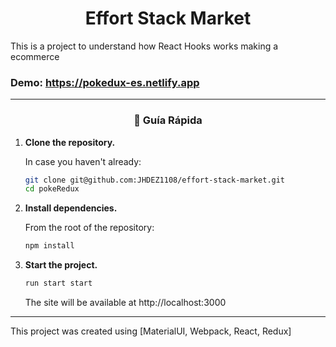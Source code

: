 <h1 align="center">
Effort Stack Market
</h1>
This is a project to understand how React Hooks works making a ecommerce

### Demo: https://pokedux-es.netlify.app
--------
<h3 align="center">
🤖 Guía Rápida
</h3>


1.  **Clone the repository.**

    In case you haven't already: 

    ```sh
    git clone git@github.com:JHDEZ1108/effort-stack-market.git
    cd pokeRedux
    ```
    
2.  **Install dependencies.**

    From the root of the repository:

    ```sh
    npm install
    ```

3.  **Start the project.**

    ```sh
    run start start
    ```

    The site will be available at http://localhost:3000
    
--------

This project was created using [MaterialUI, Webpack, React, Redux]